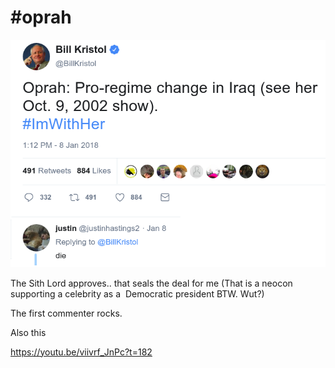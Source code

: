 # #oprah

![](46-21.png)

The Sith Lord approves.. that seals the deal for me (That is a neocon
supporting a celebrity as a  Democratic president BTW. Wut?)

The first commenter rocks.

Also this

https://youtu.be/viivrf_JnPc?t=182


